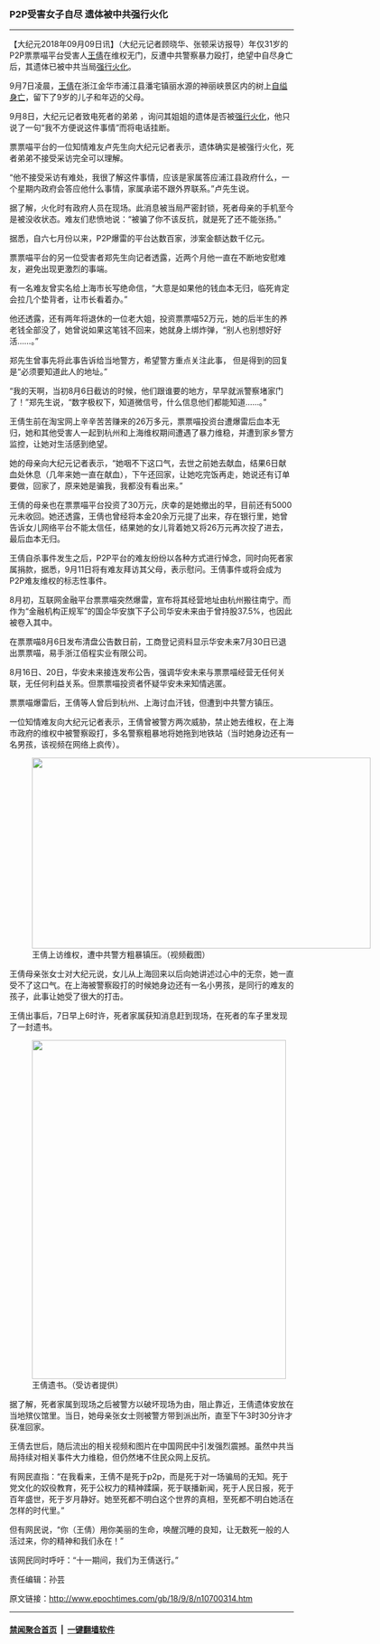 ### P2P受害女子自尽 遗体被中共强行火化
------------------------

<p>【大纪元2018年09月09日讯】（大纪元记者顾晓华、张顿采访报导）年仅31岁的P2P票票喵平台受害人<a href="http://www.epochtimes.com/gb/tag/%E7%8E%8B%E5%80%A9.html">王倩</a>在维权无门，反遭中共警察暴力殴打，绝望中自尽身亡后，其遗体已被中共当局<a href="http://www.epochtimes.com/gb/tag/%E5%BC%BA%E8%A1%8C%E7%81%AB%E5%8C%96.html">强行火化</a>。</p>
<p>9月7日凌晨，<a href="http://www.epochtimes.com/gb/tag/%E7%8E%8B%E5%80%A9.html">王倩</a>在浙江金华市浦江县潘宅镇丽水源的神丽峡景区内的树上<a href="http://www.epochtimes.com/gb/tag/%E8%87%AA%E7%BC%A2%E8%BA%AB%E4%BA%A1.html">自缢身亡</a>，留下了9岁的儿子和年迈的父母。</p>
<p>9月8日，大纪元记者致电死者的弟弟 ，询问其姐姐的遗体是否被<a href="http://www.epochtimes.com/gb/tag/%E5%BC%BA%E8%A1%8C%E7%81%AB%E5%8C%96.html">强行火化</a>，他只说了一句“我不方便说这件事情”而将电话挂断。</p>
<p>票票喵平台的一位知情难友卢先生向大纪元记者表示，遗体确实是被强行火化，死者弟弟不接受采访完全可以理解。</p>
<p>“他不接受采访有难处，我很了解这件事情，应该是家属答应浦江县政府什么，一个星期内政府会答应他什么事情，家属承诺不跟外界联系。”卢先生说。</p>
<p>据了解，火化时有政府人员在现场。此消息被当局严密封锁，死者母亲的手机至今是被没收状态。难友们悲愤地说：“被骗了你不该反抗，就是死了还不能张扬。”</p>
<p>据悉，自六七月份以来，P2P爆雷的平台达数百家，涉案金额达数千亿元。</p>
<p>票票喵平台的另一位受害者郑先生向记者透露，近两个月他一直在不断地安慰难友，避免出现更激烈的事端。</p>
<p>有一名难友曾实名给上海市长写绝命信，“大意是如果他的钱血本无归，临死肯定会拉几个垫背者，让市长看着办。”</p>
<p>他还透露，还有两年将退休的一位老大姐，投资票票喵52万元，她的后半生的养老钱全部没了，她曾说如果这笔钱不回来，她就身上绑炸弹，“别人也别想好好活……。”</p>
<p>郑先生曾事先将此事告诉给当地警方，希望警方重点关注此事， 但是得到的回复是“必须要知道此人的地址。”</p>
<p>“我的天啊，当初8月6日截访的时候，他们跟谁要的地方，早早就派警察堵家门了！”郑先生说，“数字极权下，知道微信号，什么信息他们都能知道……。”</p>
<p>王倩生前在淘宝网上辛辛苦苦赚来的26万多元，票票喵投资台遭爆雷后血本无归，她和其他受害人一起到杭州和上海维权期间遭遇了暴力维稳，并遭到家乡警方监控，让她对生活感到绝望。</p>
<p>她的母亲向大纪元记者表示，“她咽不下这口气，去世之前她去献血，结果6日献血处休息（几年来她一直在献血），下午还回家，让她吃完饭再走，她说还有订单要做，回家了，原来她是骗我，我都没有看出来。”</p>
<p>王倩的母亲也在票票喵平台投资了30万元，庆幸的是她撤出的早，目前还有5000元未收回。她还透露，王倩也曾经将本金20余万元提了出来，存在银行里，她曾告诉女儿网络平台不能太信任，结果她的女儿背着她又将26万元再次投了进去，最后血本无归。</p>
<p>王倩自杀事件发生之后，P2P平台的难友纷纷以各种方式进行悼念，同时向死者家属捐款，据悉，9月11日将有难友拜访其父母，表示慰问。王倩事件或将会成为P2P难友维权的标志性事件。</p>
<p>8月初，互联网金融平台票票喵突然爆雷，宣布将其经营地址由杭州搬往南宁。而作为“金融机构正规军”的国企华安旗下子公司华安未来由于曾持股37.5%，也因此被卷入其中。</p>
<p>在票票喵8月6日发布清盘公告数日前，工商登记资料显示华安未来7月30日已退出票票喵，易手浙江佰程实业有限公司。</p>
<p>8月16日、20日，华安未来接连发布公告，强调华安未来与票票喵经营无任何关联，无任何利益关系。但票票喵投资者怀疑华安未来知情逃匿。</p>
<p>票票喵爆雷后，王倩等人曾后到杭州、上海讨血汗钱，但遭到中共警方镇压。</p>
<p>一位知情难友向大纪元记者表示，王倩曾被警方两次威胁，禁止她去维权，在上海市政府的维权中被警察殴打，多名警察粗暴地将她拖到地铁站（当时她身边还有一名男孩，该视频在网络上疯传）。</p>
<figure id="attachment_10700408" style="width: 600px" class="wp-caption aligncenter"><a href="http://i.epochtimes.com/assets/uploads/2018/09/72460095f7c8bbf55e0f51f6cf5adf51.png"><img class="wp-image-10700408 size-large" src="http://i.epochtimes.com/assets/uploads/2018/09/72460095f7c8bbf55e0f51f6cf5adf51-600x338.png" alt="" width="600" height="338" /></a><figcaption class="wp-caption-text">王倩上访维权，遭中共警方粗暴镇压。（视频截图）</figcaption></figure>
<p>王倩母亲张女士对大纪元说，女儿从上海回来以后向她讲述过心中的无奈，她一直受不了这口气。在上海被警察殴打的时候她身边还有一名小男孩，是同行的难友的孩子，此事让她受了很大的打击。</p>
<p>王倩出事后，7日早上6时许，死者家属获知消息赶到现场，在死者的车子里发现了一封遗书。</p>
<figure id="attachment_10700407" style="width: 450px" class="wp-caption aligncenter"><a href="http://i.epochtimes.com/assets/uploads/2018/09/90d3092b025f0fb524b831f52b9e97b1.jpg"><img class="size-full wp-image-10700407" src="http://i.epochtimes.com/assets/uploads/2018/09/90d3092b025f0fb524b831f52b9e97b1.jpg" alt="" width="450" height="600" /></a><figcaption class="wp-caption-text">王倩遗书。（受访者提供）</figcaption></figure>
<p>据了解，死者家属到现场之后被警方以破坏现场为由，阻止靠近，王倩遗体安放在当地殡仪馆里。当日，她母亲张女士则被警方带到派出所，直至下午3时30分许才获准回家。</p>
<p>王倩去世后，随后流出的相关视频和图片在中国网民中引发强烈震撼。虽然中共当局持续对相关事件大力维稳，但仍然堵不住民众网上反抗。</p>
<p>有网民直指：“在我看来，王倩不是死于p2p，而是死于对一场骗局的无知。死于党文化的奴役教育，死于公权力的精神蹂躏，死于联播新闻，死于人民日报，死于百年盛世，死于岁月静好。她至死都不明白这个世界的真相，至死都不明白她活在怎样的时代里。”</p>
<p>但有网民说，“你（王倩）用你美丽的生命，唤醒沉睡的良知，让无数死一般的人活过来，你的精神和我们永在！”</p>
<p>该网民同时呼吁：“十一期间，我们为王倩送行。”</p>
<p>责任编辑：孙芸</p>

原文链接：http://www.epochtimes.com/gb/18/9/8/n10700314.htm


------------------------
#### [禁闻聚合首页](https://github.com/gfw-breaker/banned-news/blob/master/README.md) &nbsp;|&nbsp;  [一键翻墙软件](https://github.com/gfw-breaker/nogfw/blob/master/README.md)